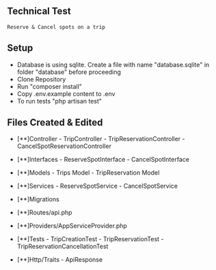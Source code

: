 ## Technical Test
    Reserve & Cancel spots on a trip
    
## Setup
   - Database is using sqlite. Create a file with name "database.sqlite" in folder "database" before proceeding
   - Clone Repository
   - Run "composer install"
   - Copy .env.example content to .env
   - To run tests "php artisan test" 

## Files Created & Edited
   - [**]Controller
    - TripController 
    - TripReservationController
    - CancelSpotReservationController

   - [**]Interfaces
    - ReserveSpotInterface
    - CancelSpotInterface

   - [**]Models
    - Trips Model
    - TripReservation Model

   - [**]Services
    - ReserveSpotService
    - CancelSpotService

   - [**]Migrations

   - [**]Routes/api.php
   - [**]Providers/AppServiceProvider.php

   - [**]Tests
    - TripCreationTest
    - TripReservationTest
    - TripReservationCancellationTest

   - [**]Http/Traits
    - ApiResponse












    
